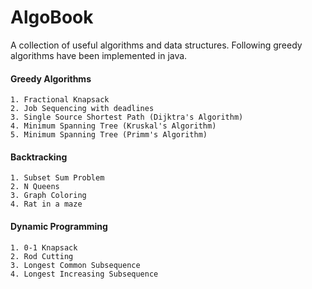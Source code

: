 # AlgoBook
A collection of useful algorithms and data structures. 
Following greedy algorithms have been implemented in java. 

#### Greedy Algorithms

    1. Fractional Knapsack
    2. Job Sequencing with deadlines
    3. Single Source Shortest Path (Dijktra's Algorithm)
    4. Minimum Spanning Tree (Kruskal's Algorithm)
    5. Minimum Spanning Tree (Primm's Algorithm)

#### Backtracking

    1. Subset Sum Problem
    2. N Queens
    3. Graph Coloring
    4. Rat in a maze

#### Dynamic Programming

    1. 0-1 Knapsack
    2. Rod Cutting
    3. Longest Common Subsequence
    4. Longest Increasing Subsequence



